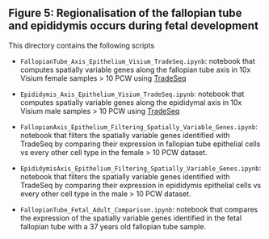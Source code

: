 ## Figure 5: Regionalisation of the fallopian tube and epididymis occurs during fetal development

This directory contains the following scripts 

- `FallopianTube_Axis_Epithelium_Visium_TradeSeq.ipynb`: notebook that computes spatially variable genes along the fallopian tube axis in 10x Visium female samples > 10 PCW using [TradeSeq](https://github.com/statOmics/tradeSeq)
  
- `Epididymis_Axis_Epithelium_Visium_TradeSeq.ipynb`: notebook that computes spatially variable genes along the epididymal axis in 10x Visium male samples > 10 PCW using [TradeSeq](https://github.com/statOmics/tradeSeq)
  
- `FallopianAxis_Epithelium_Filtering_Spatially_Variable_Genes.ipynb`: notebook that filters the spatially variable genes identified with TradeSeq by comparing their expression in fallopian tube epithelial cells vs every other cell type in the female > 10 PCW dataset.
  
- `EpididymisAxis_Epithelium_Filtering_Spatially_Variable_Genes.ipynb`: notebook that filters the spatially variable genes identified with TradeSeq by comparing their expression in epididymis epithelial cells vs every other cell type in the male > 10 PCW dataset.
  
- `FallopianTube_Fetal_Adult_Comparison.ipynb`: notebook that compares the expression of the spatially variable genes identified in the fetal fallopian tube with a 37 years old fallopian tube sample. 




